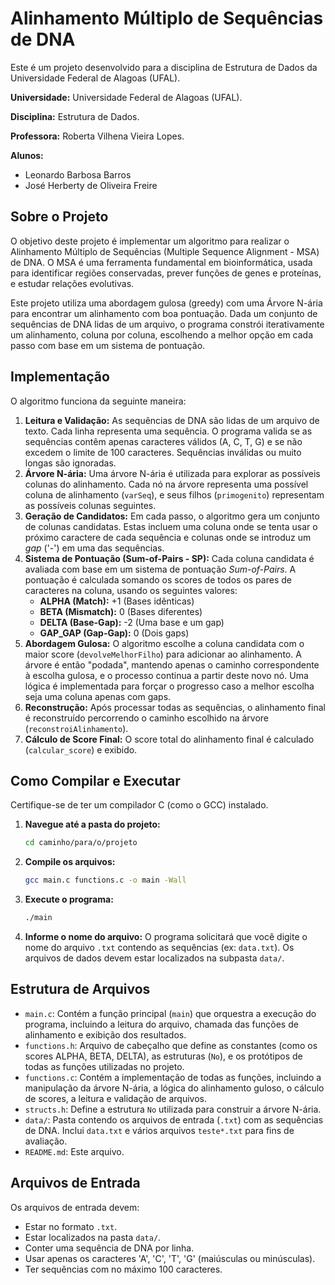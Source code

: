 # Alinhamento Múltiplo de Sequências de DNA

Este é um projeto desenvolvido para a disciplina de Estrutura de Dados da Universidade Federal de Alagoas (UFAL).

**Universidade:** Universidade Federal de Alagoas (UFAL).

**Disciplina:** Estrutura de Dados.

**Professora:** Roberta Vilhena Vieira Lopes.

**Alunos:**
* Leonardo Barbosa Barros
* José Herberty de Oliveira Freire

## Sobre o Projeto

O objetivo deste projeto é implementar um algoritmo para realizar o Alinhamento Múltiplo de Sequências (Multiple Sequence Alignment - MSA) de DNA. O MSA é uma ferramenta fundamental em bioinformática, usada para identificar regiões conservadas, prever funções de genes e proteínas, e estudar relações evolutivas.

Este projeto utiliza uma abordagem gulosa (greedy) com uma Árvore N-ária para encontrar um alinhamento com boa pontuação. Dada um conjunto de sequências de DNA lidas de um arquivo, o programa constrói iterativamente um alinhamento, coluna por coluna, escolhendo a melhor opção em cada passo com base em um sistema de pontuação.

## Implementação

O algoritmo funciona da seguinte maneira:

1.  **Leitura e Validação:** As sequências de DNA são lidas de um arquivo de texto. Cada linha representa uma sequência. O programa valida se as sequências contêm apenas caracteres válidos (A, C, T, G) e se não excedem o limite de 100 caracteres. Sequências inválidas ou muito longas são ignoradas.
2.  **Árvore N-ária:** Uma árvore N-ária é utilizada para explorar as possíveis colunas do alinhamento. Cada nó na árvore representa uma possível coluna de alinhamento (`varSeq`), e seus filhos (`primogenito`) representam as possíveis colunas seguintes.
3.  **Geração de Candidatos:** Em cada passo, o algoritmo gera um conjunto de colunas candidatas. Estas incluem uma coluna onde se tenta usar o próximo caractere de cada sequência e colunas onde se introduz um *gap* ('-') em uma das sequências.
4.  **Sistema de Pontuação (Sum-of-Pairs - SP):** Cada coluna candidata é avaliada com base em um sistema de pontuação *Sum-of-Pairs*. A pontuação é calculada somando os scores de todos os pares de caracteres na coluna, usando os seguintes valores:
    * **ALPHA (Match):** +1 (Bases idênticas)
    * **BETA (Mismatch):** 0 (Bases diferentes)
    * **DELTA (Base-Gap):** -2 (Uma base e um gap)
    * **GAP_GAP (Gap-Gap):** 0 (Dois gaps)
5.  **Abordagem Gulosa:** O algoritmo escolhe a coluna candidata com o maior score (`devolveMelhorFilho`) para adicionar ao alinhamento. A árvore é então "podada", mantendo apenas o caminho correspondente à escolha gulosa, e o processo continua a partir deste novo nó. Uma lógica é implementada para forçar o progresso caso a melhor escolha seja uma coluna apenas com gaps.
6.  **Reconstrução:** Após processar todas as sequências, o alinhamento final é reconstruído percorrendo o caminho escolhido na árvore (`reconstroiAlinhamento`).
7.  **Cálculo de Score Final:** O score total do alinhamento final é calculado (`calcular_score`) e exibido.

## Como Compilar e Executar

Certifique-se de ter um compilador C (como o GCC) instalado.

1.  **Navegue até a pasta do projeto:**
    ```bash
    cd caminho/para/o/projeto
    ```
2.  **Compile os arquivos:**
    ```bash
    gcc main.c functions.c -o main -Wall
    ```
3.  **Execute o programa:**
    ```bash
    ./main
    ```
4.  **Informe o nome do arquivo:** O programa solicitará que você digite o nome do arquivo `.txt` contendo as sequências (ex: `data.txt`). Os arquivos de dados devem estar localizados na subpasta `data/`.

## Estrutura de Arquivos

* `main.c`: Contém a função principal (`main`) que orquestra a execução do programa, incluindo a leitura do arquivo, chamada das funções de alinhamento e exibição dos resultados.
* `functions.h`: Arquivo de cabeçalho que define as constantes (como os scores ALPHA, BETA, DELTA), as estruturas (`No`), e os protótipos de todas as funções utilizadas no projeto.
* `functions.c`: Contém a implementação de todas as funções, incluindo a manipulação da árvore N-ária, a lógica do alinhamento guloso, o cálculo de scores, a leitura e validação de arquivos.
* `structs.h`: Define a estrutura `No` utilizada para construir a árvore N-ária.
* `data/`: Pasta contendo os arquivos de entrada (`.txt`) com as sequências de DNA. Inclui `data.txt` e vários arquivos `teste*.txt` para fins de avaliação.
* `README.md`: Este arquivo.

## Arquivos de Entrada

Os arquivos de entrada devem:

* Estar no formato `.txt`.
* Estar localizados na pasta `data/`.
* Conter uma sequência de DNA por linha.
* Usar apenas os caracteres 'A', 'C', 'T', 'G' (maiúsculas ou minúsculas).
* Ter sequências com no máximo 100 caracteres.